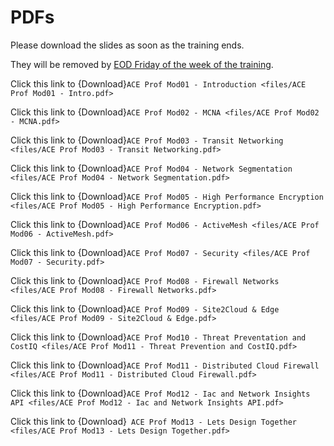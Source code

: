 # PDFs

Please download the slides as soon as the training ends.

They will be removed by <ins>EOD Friday of the week of the training</ins>. 

Click this link to {Download}`ACE Prof Mod01 - Introduction <files/ACE Prof Mod01 - Intro.pdf>`

Click this link to {Download}`ACE Prof Mod02 - MCNA <files/ACE Prof Mod02 - MCNA.pdf>`

Click this link to {Download}`ACE Prof Mod03 - Transit Networking <files/ACE Prof Mod03 - Transit Networking.pdf>`

Click this link to {Download}`ACE Prof Mod04 - Network Segmentation <files/ACE Prof Mod04 - Network Segmentation.pdf>`

Click this link to {Download}`ACE Prof Mod05 - High Performance Encryption <files/ACE Prof Mod05 - High Performance Encryption.pdf>`

Click this link to {Download}`ACE Prof Mod06 - ActiveMesh <files/ACE Prof Mod06 - ActiveMesh.pdf>`

Click this link to {Download}`ACE Prof Mod07 - Security <files/ACE Prof Mod07 - Security.pdf>`

Click this link to {Download}`ACE Prof Mod08 - Firewall Networks <files/ACE Prof Mod08 - Firewall Networks.pdf>`

Click this link to {Download}`ACE Prof Mod09 - Site2Cloud & Edge <files/ACE Prof Mod09 - Site2Cloud & Edge.pdf>`

Click this link to {Download}`ACE Prof Mod10 - Threat Preventation and CostIQ <files/ACE Prof Mod11 - Threat Prevention and CostIQ.pdf>`

Click this link to {Download}`ACE Prof Mod11 - Distributed Cloud Firewall <files/ACE Prof Mod11 - Distributed Cloud Firewall.pdf>`

Click this link to {Download}`ACE Prof Mod12 - Iac and Network Insights API <files/ACE Prof Mod12 - Iac and Network Insights API.pdf>`

Click this link to {Download}` ACE Prof Mod13 - Lets Design Together <files/ACE Prof Mod13 - Lets Design Together.pdf>`
